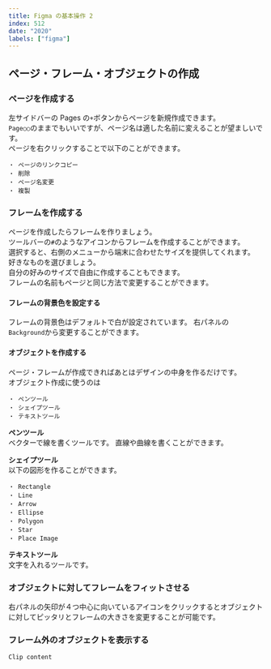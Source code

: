 ```yaml
---
title: Figma の基本操作 2
index: 512
date: "2020"
labels: ["figma"]
---
```


## ページ・フレーム・オブジェクトの作成

### ページを作成する

左サイドバーの Pages の`+`ボタンからページを新規作成できます。  
`Page○○`のままでもいいですが、ページ名は適した名前に変えることが望ましいです。  
ページを右クリックすることで以下のことができます。

```
・ ページのリンクコピー
・ 削除
・ ページ名変更
・ 複製
```

### フレームを作成する

ページを作成したらフレームを作りましょう。  
ツールバーの`#`のようなアイコンからフレームを作成することができます。　　
選択すると、右側のメニューから端末に合わせたサイズを提供してくれます。  
好きなものを選びましょう。  
自分の好みのサイズで自由に作成することもできます。  
フレームの名前もページと同じ方法で変更することができます。

#### フレームの背景色を設定する

フレームの背景色はデフォルトで白が設定されています。
右パネルの`Background`から変更することができます。

#### オブジェクトを作成する

ページ・フレームが作成できればあとはデザインの中身を作るだけです。  
オブジェクト作成に使うのは

```
・ ペンツール
・ シェイプツール
・ テキストツール
```

**ペンツール**  
ベクターで線を書くツールです。 直線や曲線を書くことができます。

**シェイプツール**  
以下の図形を作ることができます。

```
・ Rectangle
・ Line
・ Arrow
・ Ellipse
・ Polygon
・ Star
・ Place Image
```

**テキストツール**  
文字を入れるツールです。

### オブジェクトに対してフレームをフィットさせる

右パネルの矢印が４つ中心に向いているアイコンをクリックするとオブジェクトに対してピッタリとフレームの大きさを変更することが可能です。

### フレーム外のオブジェクトを表示する

`Clip content`
